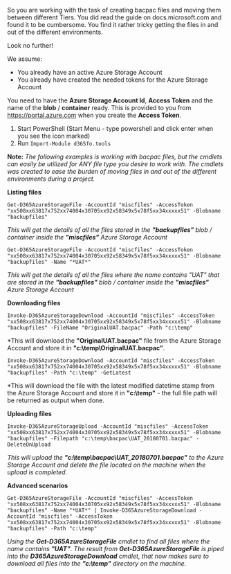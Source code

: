 So you are working with the task of creating bacpac files and moving them between different Tiers. You did read the guide on docs.microsoft.com and found it to be cumbersome. You find it rather tricky getting the files in and out of the different environments.

Look no further!

We assume:
* You already have an active Azure Storage Account
* You already have created the needed tokens for the Azure Storage Account

You need to have the **Azure Storage Account Id**, **Access Token** and the name of the **blob** / **container** ready. This is provided to you from https://portal.azure.com when you create the **Access Token**.

1. Start PowerShell (Start Menu - type powershell and click enter when you see the icon marked)
2. Run `Import-Module d365fo.tools`

**Note:**
*The following examples is working with bacpac files, but the cmdlets can easily be utilized for ANY file type you desire to work with. The cmdlets was created to ease the burden of moving files in and out of the different environments during a project.*

**Listing files**
```
Get-D365AzureStorageFile -AccountId "miscfiles" -AccessToken "xx508xx63817x752xx74004x30705xx92x58349x5x78f5xx34xxxxx51" -Blobname "backupfiles"
```
*This will get the details of all the files stored in the **"backupfiles"** blob / container inside the **"miscfiles"** Azure Storage Account*

```
Get-D365AzureStorageFile -AccountId "miscfiles" -AccessToken "xx508xx63817x752xx74004x30705xx92x58349x5x78f5xx34xxxxx51" -Blobname "backupfiles" -Name "*UAT*"
```
*This will get the details of all the files where the name contains "UAT" that are stored in the **"backupfiles"** blob / container inside the **"miscfiles"** Azure Storage Account*

**Downloading files**
```
Invoke-D365AzureStorageDownload -AccountId "miscfiles" -AccessToken "xx508xx63817x752xx74004x30705xx92x58349x5x78f5xx34xxxxx51" -Blobname "backupfiles" -FileName "OriginalUAT.bacpac" -Path "c:\temp" 
```
*This will download the **"OriginalUAT.bacpac"** file from the Azure Storage Account and store it in **"c:\temp\OriginalUAT.bacpac"**.

```
Invoke-D365AzureStorageDownload -AccountId "miscfiles" -AccessToken "xx508xx63817x752xx74004x30705xx92x58349x5x78f5xx34xxxxx51" -Blobname "backupfiles" -Path "c:\temp" -GetLatest
```
*This will download the file with the latest modified datetime stamp from the Azure Storage Account and store it in **"c:\temp"** - the full file path will be returned as output when done.

**Uploading files**

```
Invoke-D365AzureStorageUpload -AccountId "miscfiles" -AccessToken "xx508xx63817x752xx74004x30705xx92x58349x5x78f5xx34xxxxx51" -Blobname "backupfiles" -Filepath "c:\temp\bacpac\UAT_20180701.bacpac" -DeleteOnUpload
```
*This will upload the **"c:\temp\bacpac\UAT_20180701.bacpac"** to the Azure Storage Account and delete the file located on the machine when the upload is completed.*

**Advanced scenarios**

```
Get-D365AzureStorageFile -AccountId "miscfiles" -AccessToken "xx508xx63817x752xx74004x30705xx92x58349x5x78f5xx34xxxxx51" -Blobname "backupfiles" -Name "*UAT*" | Invoke-D365AzureStorageDownload -AccountId "miscfiles" -AccessToken "xx508xx63817x752xx74004x30705xx92x58349x5x78f5xx34xxxxx51" -Blobname "backupfiles" -Path "c:\temp"
```
*Using the **Get-D365AzureStorageFile** cmdlet to find all files where the name contains **"*UAT*"**. The result from **Get-D365AzureStorageFile** is piped into the **D365AzureStorageDownload** cmdlet, that now makes sure to download all files into the **"c:\temp"** directory on the machine.*